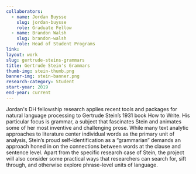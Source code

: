 ```yaml
---
collaborators: 
  - name: Jordan Buysse
    slug: jordan-buysse
    role: Graduate Fellow
  - name: Brandon Walsh
    slug: brandon-walsh
    role: Head of Student Programs
link:
layout: work
slug: gertrude-steins-grammars
title: Gertrude Stein's Grammars
thumb-img: stein-thumb.png
banner-img: stein-banner.png
research-category: Student
start-year: 2019
end-year: current
---
```


Jordan's DH fellowship research applies recent tools and packages for natural language processing to Gertrude Stein’s 1931 book How to Write. His particular focus is grammar, a subject that fascinates Stein and animates some of her most inventive and challenging prose. While many text analytic approaches to literature center individual words as the primary unit of analysis, Stein’s proud self-identification as a “grammarian” demands an approach honed in on the connections between words at the clause and sentence level. Apart from the specific research case of Stein, the project will also consider some practical ways that researchers can search for, sift through, and otherwise explore phrase-level units of language. 
